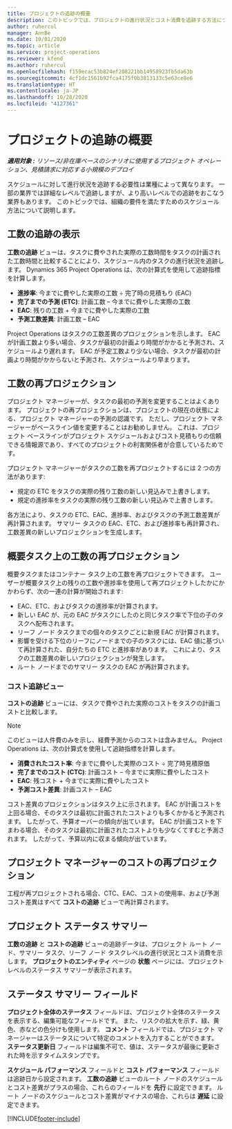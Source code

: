 ```yaml
---
title: プロジェクトの追跡の概要
description: このトピックでは、プロジェクトの進行状況とコスト消費を追跡する方法について説明します。
author: ruhercul
manager: AnnBe
ms.date: 10/01/2020
ms.topic: article
ms.service: project-operations
ms.reviewer: kfend
ms.author: ruhercul
ms.openlocfilehash: f159ecac53b824ef208221bb14958923fb5da63b
ms.sourcegitcommit: 4cf1dc1561b92fca4175f0b3813133c5e63ce8e6
ms.translationtype: HT
ms.contentlocale: ja-JP
ms.lasthandoff: 10/28/2020
ms.locfileid: "4127361"
---
```

# <a name="project-tracking-overview"></a>プロジェクトの追跡の概要

_**適用対象 :** リソース/非在庫ベースのシナリオに使用するプロジェクト オペレーション、見積請求に対応する小規模のデプロイ_

スケジュールに対して進行状況を追跡する必要性は業種によって異なります。 一部の業界では詳細なレベルで追跡しますが、より高いレベルでの追跡をおこなう業界もあります。 このトピックでは、組織の要件を満たすためのスケジュール方法について説明します。

## <a name="effort-tracking-view"></a>工数の追跡の表示

**工数の追跡** ビューは、タスクに費やされた実際の工数時間をタスクの計画された工数時間と比較することにより、スケジュール内のタスクの進行状況を追跡します。 Dynamics 365 Project Operations は、次の計算式を使用して追跡指標を計算します。

- **進捗率**: 今までに費やした実際の工数 ÷ 完了時の見積もり (EAC) 
- **完了までの予測 (ETC)**: 計画工数 – 今までに費やした実際の工数 
- **EAC**: 残りの工数 + 今までに費やした実際の工数 
- **予測工数差異**: 計画工数 – EAC

Project Operations はタスクの工数差異のプロジェクションを示します。 EAC が計画工数より多い場合、タスクが最初の計画より時間がかかると予測され、スケジュールより遅れます。 EAC が予定工数より少ない場合、タスクが最初の計画より時間がかからないと予測され、スケジュールより早まります。

## <a name="reprojecting-effort"></a>工数の再プロジェクション

プロジェクト マネージャーが、タスクの最初の予測を変更することはよくあります。 プロジェクトの再プロジェクションは、プロジェクトの現在の状態による、プロジェクト マネージャーの予測の認識です。 ただし、プロジェクト マネージャーがベースライン値を変更することはお勧めしません。 これは、プロジェクト ベースラインがプロジェクト スケジュールおよびコスト見積もりの信頼できる情報源であり、すべてのプロジェクトの利害関係者が合意しているためです。

プロジェクト マネージャーがタスクの工数を再プロジェクトするには 2 つの方法があります:

- 規定の ETC をタスクの実際の残り工数の新しい見込みで上書きします。 
- 規定の進捗率をタスクの実際の残り工数の新しい見込みで上書きします。

各方法により、タスクの ETC、EAC、進捗率、およびタスクの予測工数差異が再計算されます。 サマリー タスクの EAC、ETC、および進捗率も再計算され、工数差異の新しいプロジェクションを生成します。

## <a name="reprojection-of-effort-on-summary-tasks"></a>概要タスク上の工数の再プロジェクション

概要タスクまたはコンテナー タスク上の工数を再プロジェクトできます。 ユーザーが概要タスク上の残りの工数や進捗率を使用して再プロジェクトしたかにかかわらず、次の一連の計算が開始されます:

- EAC、ETC、およびタスクの進捗率が計算されます。
- 新しい EAC が、元の EAC がタスクにしたのと同じタスク率で下位の子のタスクへ配布されます。
- リーフ ノード タスクまでの個々のタスクごとに新規 EAC が計算されます。 
- 影響を受ける下位のリーフにノードまでの子のタスクには、EAC 値に基づいて再計算された、自分たちの ETC と進捗率があります。 これにより、タスクの工数差異の新しいプロジェクションが発生します。 
- ルート ノードまでのサマリー タスクの EAC が再計算されます。

### <a name="cost-tracking-view"></a>コスト追跡ビュー 

**コストの追跡** ビューには、タスクで費やされた実際のコストをタスクの計画コストと比較します。 

> [!NOTE]
> このビューは人件費のみを示し、経費予測からのコストは含みません。 Project Operations は、次の計算式を使用して追跡指標を計算します。

- **消費されたコスト率**: 今までに費やした実際のコスト ÷ 完了時見積原価
- **完了までのコスト (CTC)**: 計画コスト – 今までに実際に費やしたコスト
- **EAC**: 残コスト + 今までに実際に費やしたコスト
- **予測コスト差異**: 計画コスト – EAC

コスト差異のプロジェクションはタスク上に示されます。 EAC が計画コストを上回る場合、そのタスクは最初に計画されたコストよりも多くかかると予測されます。 したがって、予算オーバーの傾向が出ています。 EAC が計画コストを下まわる場合、そのタスクは最初に計画されたコストよりも少なくてすむと予測されます。 したがって、予算以内に収まる傾向が出ています。

## <a name="project-managers-reprojection-of-cost"></a>プロジェクト マネージャーのコストの再プロジェクション

工程が再プロジェクトされる場合、CTC、EAC、コストの使用率、および予測コスト差異はすべて **コストの追跡** ビューで再計算されます。

## <a name="project-status-summary"></a>プロジェクト ステータス サマリー

**工数の追跡** と **コストの追跡** ビューの追跡データは、プロジェクト ルート ノード、サマリー タスク、リーフ ノード タスクレベルの進行状況とコスト消費を示します。 **プロジェクトのエンティティ** ページの **状態** ページには、プロジェクト レベルのステータス サマリーが表示されます。

## <a name="status-summary-fields"></a>ステータス サマリー フィールド

**プロジェクト全体のステータス** フィールドは、プロジェクト全体のステータスを表示する、編集可能なフィールドです。 また、リスクの拡大を示す、緑、黄色、赤などの色分けも使用します。 **コメント** フィールドでは、プロジェクト マネージャーはステータスについて特定のコメントを入力することができます。 **ステータス更新日** フィールドは編集不可で、値は、ステータスが最後に更新された時を示すタイムスタンプです。

**スケジュール パフォーマンス** フィールドと **コスト パフォーマンス** フィールドは追跡日から設定されます。 **工数の追跡** ビューのルート ノードのスケジュールとコスト差異がプラスの場合、これらのフィールドを **先行** に設定できます。 ルート ノードのスケジュールとコスト差異がマイナスの場合、これらは **遅延** に設定できます。


[!INCLUDE[footer-include](../includes/footer-banner.md)]